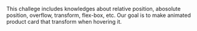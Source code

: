 This challege includes knowledges about relative position, abosolute position, overflow, transform, flex-box, etc.
Our goal is to make animated product card that transform when hovering it.

